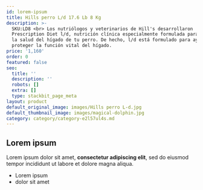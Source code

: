 ```yaml
---
id: lorem-ipsum
title: Hills perro L/d 17.6 Lb 8 Kg
description: >-
  SKU:LD8 <br> Los nutriólogos y veterinarios de Hill's desarrollaron
  Prescription Diet l/d, nutrición clínica especialmente formulada para apoyar
  la salud del hígado de tu perro. De hecho, l/d está formulado para ayudar a
  proteger la función vital del hígado.
price: '1,160'
order: 0
featured: false
seo:
  title: ''
  description: ''
  robots: []
  extra: []
  type: stackbit_page_meta
layout: product
default_original_image: images/Hills perro L-d.jpg
default_thumbnail_image: images/magical-dolphin.jpg
category: category/category-e2l57ul4s.md
---
```

## Lorem ipsum

Lorem ipsum dolor sit amet, **consectetur adipiscing elit**, sed do eiusmod tempor incididunt ut labore et dolore magna aliqua.

- Lorem ipsum
- dolor sit amet